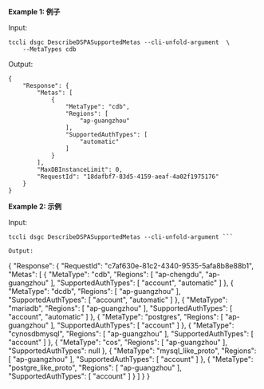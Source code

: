 **Example 1: 例子**



Input: 

```
tccli dsgc DescribeDSPASupportedMetas --cli-unfold-argument  \
    --MetaTypes cdb
```

Output: 
```
{
    "Response": {
        "Metas": [
            {
                "MetaType": "cdb",
                "Regions": [
                    "ap-guangzhou"
                ],
                "SupportedAuthTypes": [
                    "automatic"
                ]
            }
        ],
        "MaxDBInstanceLimit": 0,
        "RequestId": "18dafbf7-83d5-4159-aeaf-4a02f1975176"
    }
}
```

**Example 2: 示例**



Input: 

```
tccli dsgc DescribeDSPASupportedMetas --cli-unfold-argument ```

Output: 
```
{
    "Response": {
        "RequestId": "c7af630e-81c2-4340-9535-5afa8b8e88b1",
        "Metas": [
            {
                "MetaType": "cdb",
                "Regions": [
                    "ap-chengdu",
                    "ap-guangzhou"
                ],
                "SupportedAuthTypes": [
                    "account",
                    "automatic"
                ]
            },
            {
                "MetaType": "dcdb",
                "Regions": [
                    "ap-guangzhou"
                ],
                "SupportedAuthTypes": [
                    "account",
                    "automatic"
                ]
            },
            {
                "MetaType": "mariadb",
                "Regions": [
                    "ap-guangzhou"
                ],
                "SupportedAuthTypes": [
                    "account",
                    "automatic"
                ]
            },
            {
                "MetaType": "postgres",
                "Regions": [
                    "ap-guangzhou"
                ],
                "SupportedAuthTypes": [
                    "account"
                ]
            },
            {
                "MetaType": "cynosdbmysql",
                "Regions": [
                    "ap-guangzhou"
                ],
                "SupportedAuthTypes": [
                    "account"
                ]
            },
            {
                "MetaType": "cos",
                "Regions": [
                    "ap-guangzhou"
                ],
                "SupportedAuthTypes": null
            },
            {
                "MetaType": "mysql_like_proto",
                "Regions": [
                    "ap-guangzhou"
                ],
                "SupportedAuthTypes": [
                    "account"
                ]
            },
            {
                "MetaType": "postgre_like_proto",
                "Regions": [
                    "ap-guangzhou"
                ],
                "SupportedAuthTypes": [
                    "account"
                ]
            }
        ]
    }
}
```

